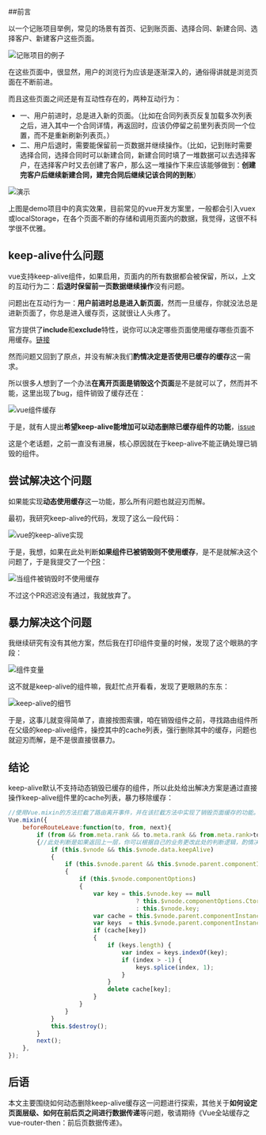 ##前言

以一个记账项目举例，常见的场景有首页、记到账页面、选择合同、新建合同、选择客户、新建客户这些页面。

![记账项目的例子](https://user-gold-cdn.xitu.io/2018/8/1/164f31da98b56dfa?imageView2/0/w/1280/h/960/format/webp/ignore-error/1)

在这些页面中，很显然，用户的浏览行为应该是逐渐深入的，通俗得讲就是浏览页面在不断前进。

而且这些页面之间还是有互动性存在的，两种互动行为：

* 一、用户前进时，总是进入新的页面。（比如在合同列表页反复加载多次列表之后，进入其中一个合同详情，再返回时，应该仍停留之前里列表页同一个位置，而不是重新刷新列表页。）
* 二、用户后退时，需要能保留前一页数据并继续操作。（比如，记到账时需要选择合同，选择合同时可以新建合同，新建合同时填了一堆数据可以去选择客户，在选择客户时又去创建了客户，那么这一堆操作下来应该能够做到：**创建完客户后继续新建合同，建完合同后继续记该合同的到账**）

![演示](https://user-gold-cdn.xitu.io/2018/8/1/164f31de00795275?imageslim)

上图是demo项目中的真实效果，目前常见的vue开发方案里，一般都会引入vuex或localStorage，在各个页面不断的存储和调用页面内的数据，我觉得，这很不科学很不优雅。

## keep-alive什么问题

vue支持keep-alive组件，如果启用，页面内的所有数据都会被保留，所以，上文的互动行为二：**后退时保留前一页数据继续操作**没有问题。

问题出在互动行为一：**用户前进时总是进入新页面**，然而一旦缓存，你就没法总是进新页面了，你总是进入缓存页，这就很让人头疼了。

官方提供了**include**和**exclude**特性，说你可以决定哪些页面使用缓存哪些页面不用缓存。[链接](https://cn.vuejs.org/v2/api/#keep-alive)

然而问题又回到了原点，并没有解决我们**酌情决定是否使用已缓存的缓存**这一需求。

所以很多人想到了一个办法**在离开页面是销毁这个页面**是不是就可以了，然而并不能，这里出现了bug，组件销毁了缓存还在：

![vue组件缓存](https://user-gold-cdn.xitu.io/2018/8/1/164f31e28abbbb3d?imageView2/0/w/1280/h/960/format/webp/ignore-error/1)

于是，就有人提出**希望keep-alive能增加可以动态删除已缓存组件的功能**，[issue](https://github.com/vuejs/vue/issues/6509)

这是个老话题，之前一直没有进展，核心原因就在于keep-alive不能正确处理已销毁的组件。

## 尝试解决这个问题

如果能实现**动态使用缓存**这一功能，那么所有问题也就迎刃而解。

最初，我研究keep-alive的代码，发现了这么一段代码：

![vue的keep-alive实现](https://user-gold-cdn.xitu.io/2018/8/1/164f31e53d834315?imageView2/0/w/1280/h/960/format/webp/ignore-error/1)

于是，我想，如果在此处判断**如果组件已被销毁则不使用缓存**，是不是就解决这个问题了，于是我提交了一个[PR](https://github.com/vuejs/vue/pull/7151)：

![当组件被销毁时不使用缓存](https://user-gold-cdn.xitu.io/2018/8/1/164f31e7b4c84517?imageView2/0/w/1280/h/960/format/webp/ignore-error/1)

不过这个PR迟迟没有通过，我就放弃了。

## 暴力解决这个问题

我继续研究有没有其他方案，然后我在打印组件变量的时候，发现了这个眼熟的字段：

![组件变量](https://user-gold-cdn.xitu.io/2018/8/1/164f31e9cf277d1f?imageView2/0/w/1280/h/960/format/webp/ignore-error/1)

这不就是keep-alive的组件嘛，我赶忙点开看看，发现了更眼熟的东东：

![keep-alive的细节](https://user-gold-cdn.xitu.io/2018/8/1/164f31ec5c36f251?imageView2/0/w/1280/h/960/format/webp/ignore-error/1)

于是，这事儿就变得简单了，直接按图索骥，咱在销毁组件之前，寻找路由组件所在父级的keep-alive组件，操控其中的cache列表，强行删除其中的缓存，问题也就迎刃而解，是不是很直接很暴力。

## 结论

keep-alive默认不支持动态销毁已缓存的组件，所以此处给出解决方案是通过直接操作keep-alive组件里的cache列表，暴力移除缓存：

```javascript
//使用Vue.mixin的方法拦截了路由离开事件，并在该拦截方法中实现了销毁页面缓存的功能。
Vue.mixin({
    beforeRouteLeave:function(to, from, next){
        if (from && from.meta.rank && to.meta.rank && from.meta.rank>to.meta.rank)
        {//此处判断是如果返回上一层，你可以根据自己的业务更改此处的判断逻辑，酌情决定是否摧毁本层缓存。
            if (this.$vnode && this.$vnode.data.keepAlive)
            {
                if (this.$vnode.parent && this.$vnode.parent.componentInstance && this.$vnode.parent.componentInstance.cache)
                {
                    if (this.$vnode.componentOptions)
                    {
                        var key = this.$vnode.key == null
                                    ? this.$vnode.componentOptions.Ctor.cid + (this.$vnode.componentOptions.tag ? `::${this.$vnode.componentOptions.tag}` : '')
                                    : this.$vnode.key;
                        var cache = this.$vnode.parent.componentInstance.cache;
                        var keys  = this.$vnode.parent.componentInstance.keys;
                        if (cache[key])
                        {
                            if (keys.length) {
                                var index = keys.indexOf(key);
                                if (index > -1) {
                                    keys.splice(index, 1);
                                }
                            }
                            delete cache[key];
                        }
                    }
                }
            }
            this.$destroy();
        }
        next();
    },
});
```

## 后语

本文主要围绕如何动态删除keep-alive缓存这一问题进行探索，其他关于**如何设定页面层级、如何在前后页之间进行数据传递**等问题，敬请期待《Vue全站缓存之vue-router-then：前后页数据传递》。